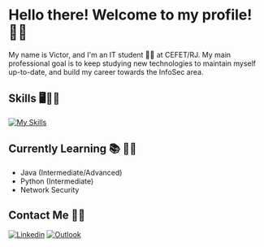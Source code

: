 # Hello there! Welcome to my profile! 👋😄
My name is Victor, and I'm an IT student 🧑‍💻 at CEFET/RJ.
My main professional goal is to keep studying new technologies to maintain myself up-to-date, and build my career towards the InfoSec area.

## Skills 🖥️👨‍💻

[![My Skills](https://skillicons.dev/icons?i=py,java,cpp,linux,bash,html,css,js,django,mysql)](https://skillicons.dev)

## Currently Learning 📚 👨‍🎓
- Java (Intermediate/Advanced)
- Python (Intermediate)
- Network Security

## Contact Me 📲📧

[![Linkedin](https://img.shields.io/badge/-LinkedIn-blue?style=flat&logo=Linkedin&logoColor=white)](https://www.linkedin.com/in/victor-pinheiro-palmeira-3106481b3/)
[![Outlook](https://img.shields.io/badge/Microsoft_Outlook-0078D4?style=flat&logo=microsoft-outlook&logoColor=white)](mailto:victordpp@outlook.com)
